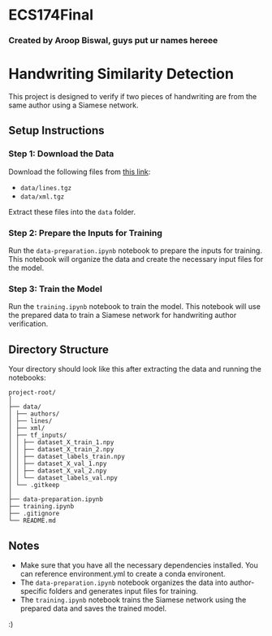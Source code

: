 # ECS174Final

### Created by Aroop Biswal, guys put ur names hereee

# Handwriting Similarity Detection

This project is designed to verify if two pieces of handwriting are from the same author using a Siamese network.

## Setup Instructions

### Step 1: Download the Data

Download the following files from [this link](https://fki.tic.heia-fr.ch/databases/download-the-iam-handwriting-database):

- `data/lines.tgz`
- `data/xml.tgz`

Extract these files into the `data` folder.

### Step 2: Prepare the Inputs for Training

Run the `data-preparation.ipynb` notebook to prepare the inputs for training. This notebook will organize the data and create the necessary input files for the model.

### Step 3: Train the Model

Run the `training.ipynb` notebook to train the model. This notebook will use the prepared data to train a Siamese network for handwriting author verification.

## Directory Structure

Your directory should look like this after extracting the data and running the notebooks:
```
project-root/
│
├── data/
│ ├── authors/
│ ├── lines/
│ ├── xml/
│ ├── tf_inputs/
│ │ ├── dataset_X_train_1.npy
│ │ ├── dataset_X_train_2.npy
│ │ ├── dataset_labels_train.npy
│ │ ├── dataset_X_val_1.npy
│ │ ├── dataset_X_val_2.npy
│ │ └── dataset_labels_val.npy
│ └── .gitkeep
│
├── data-preparation.ipynb
├── training.ipynb
├── .gitignore
└── README.md
```


## Notes

- Make sure that you have all the necessary dependencies installed. You can reference environment.yml to create a conda environent.
- The `data-preparation.ipynb` notebook organizes the data into author-specific folders and generates input files for training.
- The `training.ipynb` notebook trains the Siamese network using the prepared data and saves the trained model.

:)

